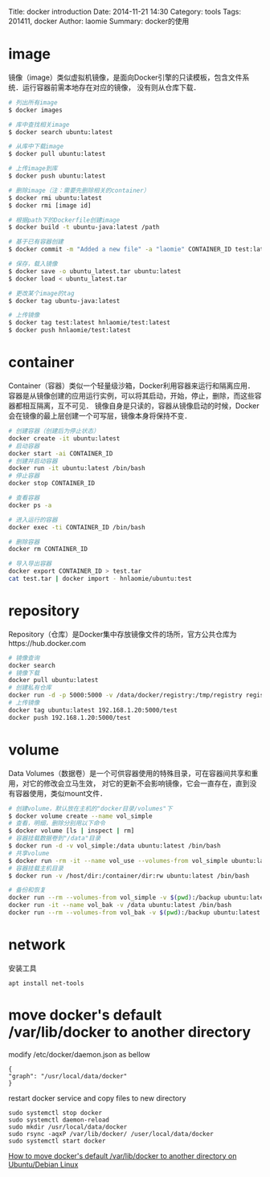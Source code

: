 Title: docker introduction
Date: 2014-11-21 14:30
Category: tools 
Tags: 201411, docker
Author: laomie
Summary: docker的使用

image
====================
镜像（image）类似虚拟机镜像，是面向Docker引擎的只读模板，包含文件系统．运行容器前需本地存在对应的镜像，
没有则从仓库下载．

```bash
# 列出所有image
$ docker images

# 库中查找相关image
$ docker search ubuntu:latest

# 从库中下载image
$ docker pull ubuntu:latest

# 上传image到库
$ docker push ubuntu:latest

# 删除image（注：需要先删除相关的container）
$ docker rmi ubuntu:latest
$ docker rmi [image id]

# 根据path下的Dockerfile创建image
$ docker build -t ubuntu-java:latest /path

# 基于已有容器创建
$ docker commit -m "Added a new file" -a "laomie" CONTAINER_ID test:latest

# 保存，载入镜像
$ docker save -o ubuntu_latest.tar ubuntu:latest
$ docker load < ubuntu_latest.tar

# 更改某个image的tag
$ docker tag ubuntu-java:latest

# 上传镜像
$ docker tag test:latest hnlaomie/test:latest
$ docker push hnlaomie/test:latest
```

container
================
Container（容器）类似一个轻量级沙箱，Docker利用容器来运行和隔离应用．
容器是从镜像创建的应用运行实例，可以将其启动，开始，停止，删除，而这些容器都相互隔离，互不可见．
镜像自身是只读的，容器从镜像启动的时候，Docker会在镜像的最上层创建一个可写层，镜像本身将保持不变．
```bash
# 创建容器（创建后为停止状态）
docker create -it ubuntu:latest
# 启动容器
docker start -ai CONTAINER_ID
# 创建并启动容器
docker run -it ubuntu:latest /bin/bash
# 停止容器
docker stop CONTAINER_ID

# 查看容器
docker ps -a

# 进入运行的容器
docker exec -ti CONTAINER_ID /bin/bash

# 删除容器
docker rm CONTAINER_ID

# 导入导出容器
docker export CONTAINER_ID > test.tar
cat test.tar | docker import - hnlaomie/ubuntu:test
```

repository
=======================
Repository（仓库）是Docker集中存放镜像文件的场所，官方公共仓库为https://hub.docker.com
```bash
# 镜像查询
docker search
# 镜像下载
docker pull ubuntu:latest
# 创建私有仓库
docker run -d -p 5000:5000 -v /data/docker/registry:/tmp/registry registry
# 上传镜像
docker tag ubuntu:latest 192.168.1.20:5000/test
docker push 192.168.1.20:5000/test
```

volume
===================
Data Volumes（数据卷）是一个可供容器使用的特殊目录，可在容器间共享和重用，对它的修改会立马生效，
对它的更新不会影响镜像，它会一直存在，直到没有容器使用，类似mount文件．
```bash
# 创建volume，默认放在主机的"docker目录/volumes"下
$ docker volume create --name vol_simple
# 查看，明细，删除分别用以下命令
$ docker volume [ls | inspect | rm]
# 容器挂载数据卷到"/data"目录
$ docker run -d -v vol_simple:/data ubuntu:latest /bin/bash
# 共享volume
$ docker run -rm -it --name vol_use --volumes-from vol_simple ubuntu:latest /bin/bash
# 容器挂载主机目录
$ docker run -v /host/dir:/container/dir:rw ubuntu:latest /bin/bash

# 备份和恢复
docker run --rm --volumes-from vol_simple -v $(pwd):/backup ubuntu:latest tar cvf /backup/data.tar /data
docker run -it --name vol_bak -v /data ubuntu:latest /bin/bash
docker run --rm --volumes-from vol_bak -v $(pwd):/backup ubuntu:latest tar xvf /backup/data.tar -C /
```

network
====================
安装工具
```
apt install net-tools
```

move docker's default /var/lib/docker to another directory
===========
modify /etc/docker/daemon.json as bellow
```
{
"graph": "/usr/local/data/docker"
}
```
restart docker service and copy files to new directory
```
sudo systemctl stop docker
sudo systemctl daemon-reload
sudo mkdir /usr/local/data/docker
sudo rsync -aqxP /var/lib/docker/ /user/local/data/docker
sudo systemctl start docker
```
[How to move docker's default /var/lib/docker to another directory on Ubuntu/Debian Linux](https://linuxconfig.org/how-to-move-docker-s-default-var-lib-docker-to-another-directory-on-ubuntu-debian-linux)

